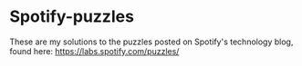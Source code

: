 # Spotify-puzzles

These are my solutions to the puzzles posted on Spotify's technology blog, found here:
https://labs.spotify.com/puzzles/

